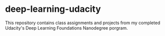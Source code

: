 # deep-learning-udacity
This repository contains class assignments and projects from my completed Udacity's Deep Learning Foundations Nanodegree porgram.
